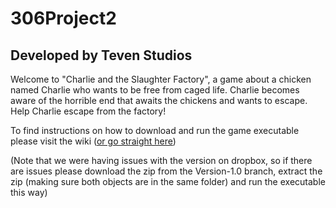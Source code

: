 # 306Project2
## Developed by Teven Studios

Welcome to "Charlie and the Slaughter Factory", a game about a chicken named Charlie who wants to be free from caged life.
Charlie becomes aware of the horrible end that awaits the chickens and wants to escape. Help Charlie escape from the factory!

To find instructions on how to download and run the game executable please visit the wiki ([or go straight here](https://github.com/harryjacko/306project2/wiki/Version-1.0))

(Note that we were having issues with the version on dropbox, so if there are issues please download the zip from the Version-1.0 branch, extract the zip (making sure both objects are in the same folder) and run the executable this way)
